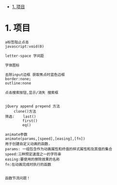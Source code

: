<!-- TOC -->

- [1. 项目](#1-项目)

<!-- /TOC -->

# 1. 项目

    a标签阻止点击
    javascript:void(0)

    letter-space 字间距

    字体图标

    去除input边框 获取焦点时蓝色边框
    border:none;
    outline:none

    点击搜索按钮,显示/消失 搜索框


    jQuery append prepend 方法
        clone()方法
    筛选:    last()
            first()
            eq()
            
    animate参数
    animate(params,[speed],[easing],[fn])
    用于创建自定义动画的函数.
    params: 一组包含作为动画属性和终值的样式属性和及其值的集合
    speed:三种预定速度之一的字符串
    easing:要使用的擦除效果的名称
    fn:在动画完成时执行的函数


    函数节流问题！